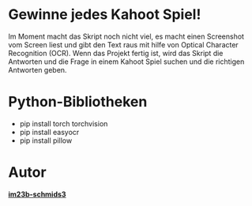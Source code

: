 # Gewinne jedes Kahoot Spiel!

Im Moment macht das Skript noch nicht viel, es macht einen Screenshot vom Screen liest und gibt den Text raus mit hilfe von
Optical Character Recognition (OCR). Wenn das Projekt fertig ist, wird das Skript die Antworten und die Frage in einem
Kahoot Spiel suchen und die richtigen Antworten geben.

# Python-Bibliotheken

<ul> 
<li> pip install torch torchvision </li>
<li> pip install easyocr </li>
<li> pip install pillow </li>
</ul>

# Autor
**[im23b-schmids3](https://github.com/im23b-schmids3)**

